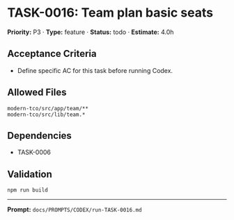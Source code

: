 # TASK-0016: Team plan basic seats
**Priority:** P3 · **Type:** feature · **Status:** todo · **Estimate:** 4.0h

## Acceptance Criteria
- Define specific AC for this task before running Codex.

## Allowed Files
```
modern-tco/src/app/team/**
modern-tco/src/lib/team.*
```

## Dependencies
- TASK-0006

## Validation
```
npm run build
```

---
**Prompt:** `docs/PROMPTS/CODEX/run-TASK-0016.md`
